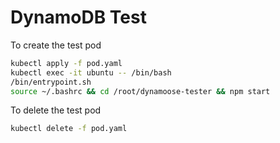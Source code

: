 # DynamoDB Test


To create the test pod

```bash
kubectl apply -f pod.yaml
kubectl exec -it ubuntu -- /bin/bash
/bin/entrypoint.sh
source ~/.bashrc && cd /root/dynamoose-tester && npm start
```

To delete the test pod

```bash
kubectl delete -f pod.yaml
```
